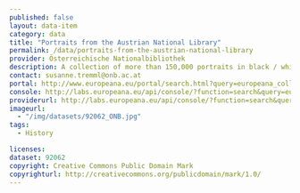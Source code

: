 ```yaml
---
published: false
layout: data-item
category: data
title: "Portraits from the Austrian National Library"
permalink: /data/portraits-from-the-austrian-national-library
provider: Österreichische Nationalbibliothek
description: A collection of more than 150,000 portraits in black / white and colour. In German.
contact: susanne.tremml@onb.ac.at
portal: http://www.europeana.eu/portal/search.html?query=europeana_collectionName:92062*&qf=RIGHTS:http://creativecommons.org/publicdomain/mark/1.0/*&rows=12
console: http://labs.europeana.eu/api/console/?function=search&query=europeana_collectionName:92062*&qf=RIGHTS:http://creativecommons.org/publicdomain/mark/1.0/*&rows=12
providerurl: http://labs.europeana.eu/api/console/?function=search&query=europeana_collectionName:92062*&qf=RIGHTS:http://creativecommons.org/publicdomain/mark/1.0/*&rows=12
imageurl:
  - "/img/datasets/92062_ONB.jpg"
tags:
  - History

licenses:
dataset: 92062
copyright: Creative Commons Public Domain Mark
copyrighturl: http://creativecommons.org/publicdomain/mark/1.0/
---
```

